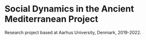 # Social Dynamics in the Ancient Mediterranean Project

 Research project based at Aarhus University, Denmark, 2019-2022.
